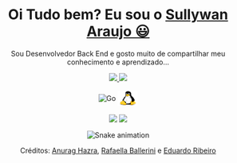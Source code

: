 <div>
  
  <h1 align="center">
    Oi Tudo bem? Eu sou o 
    <a href="https://www.linkedin.com/in/sullywan-araujo/">Sullywan Araujo 😃️</a>
  </h1>
  
  <p align="center">
    Sou Desenvolvedor Back End e gosto muito de compartilhar meu conhecimento e aprendizado...  
  </p>
  
</div>

<div align="center">
  <a href="https://github.com/sullywan-araujo">
    <img height="140em" src="https://github-readme-stats.vercel.app/api?username=sullywan-araujo&count_private=true&include_all_commits=true&show_icons=true&theme=dark&hide_border=false&show_owner=true"/>
    <img height="140em" src="https://github-readme-stats.vercel.app/api/top-langs/?username=sullywan-araujo&theme=dark&hide_border=false&&layout=compact"/>
  </a>
</div>
 
<div align="center" valign="top"><br>
  <img align="center" alt="Go" height="30" width="40" src="https://cdn.jsdelivr.net/gh/devicons/devicon/icons/go/go-original.svg">
  <img align="center" alt="linux" height="30" width="40" src="https://raw.githubusercontent.com/devicons/devicon/master/icons/linux/linux-original.svg">
</div><br>

<div align="center">
  <a href="https://www.linkedin.com/in/sullywan-araujo/" target="_blank"><img src="https://img.shields.io/badge/-LinkedIn-%230077B5?style=for-the-badge&logo=linkedin&logoColor=white" target="_blank"></a> 
  <a href="mailto:araujo.sullywan@gmail.com"><img src="https://img.shields.io/badge/-Gmail-%23333?style=for-the-badge&logo=gmail&logoColor=white" target="_blank"></a>
</div>

<div align="center">

  ![Snake animation](https://github.com/sullywan-araujo/sullywan-araujo/blob/output/github-contribution-grid-snake.svg)
  
</div>

<div align="center">
  <p>Créditos: <a href="https://github.com/anuraghazra/github-readme-stats">Anurag Hazra</a>, <a href="https://github.com/rafaballerini">Rafaella Ballerini</a> e <a href="https://github.com/duribeiro">Eduardo Ribeiro</a></p>
</div>
